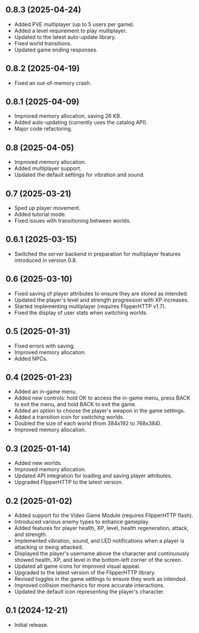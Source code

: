 ## 0.8.3 (2025-04-24)
- Added PVE multiplayer (up to 5 users per game).
- Added a level requirement to play multiplayer.
- Updated to the latest auto-update library.
- Fixed world transitions.
- Updated game ending responses.

## 0.8.2 (2025-04-19)
- Fixed an out-of-memory crash.

## 0.8.1 (2025-04-09)
- Improved memory allocation, saving 26 KB.
- Added auto-updating (currently uses the catalog API).
- Major code refactoring.

## 0.8 (2025-04-05)
- Improved memory allocation.
- Added multiplayer support.
- Updated the default settings for vibration and sound.

## 0.7 (2025-03-21)
- Sped up player movement.
- Added tutorial mode.
- Fixed issues with transitioning between worlds.

## 0.6.1 (2025-03-15)
- Switched the server backend in preparation for multiplayer features introduced in version 0.8.

## 0.6 (2025-03-10)
- Fixed saving of player attributes to ensure they are stored as intended.
- Updated the player's level and strength progression with XP increases.
- Started implementing multiplayer (requires FlipperHTTP v1.7).
- Fixed the display of user stats when switching worlds.

## 0.5 (2025-01-31)
- Fixed errors with saving.
- Improved memory allocation.
- Added NPCs.

## 0.4 (2025-01-23)
- Added an in-game menu.
- Added new controls: hold OK to access the in-game menu, press BACK to exit the menu, and hold BACK to exit the game.
- Added an option to choose the player's weapon in the game settings.
- Added a transition icon for switching worlds.
- Doubled the size of each world (from 384x192 to 768x384).
- Improved memory allocation.

## 0.3 (2025-01-14)
- Added new worlds.
- Improved memory allocation.
- Updated API integration for loading and saving player attributes.
- Upgraded FlipperHTTP to the latest version.

## 0.2 (2025-01-02)
- Added support for the Video Game Module (requires FlipperHTTP flash).
- Introduced various enemy types to enhance gameplay.
- Added features for player health, XP, level, health regeneration, attack, and strength.
- Implemented vibration, sound, and LED notifications when a player is attacking or being attacked.
- Displayed the player's username above the character and continuously showed health, XP, and level in the bottom-left corner of the screen.
- Updated all game icons for improved visual appeal.
- Upgraded to the latest version of the FlipperHTTP library.
- Revised toggles in the game settings to ensure they work as intended.
- Improved collision mechanics for more accurate interactions.
- Updated the default icon representing the player's character.

## 0.1 (2024-12-21)
- Initial release.